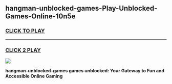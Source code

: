 
## hangman-unblocked-games-Play-Unblocked-Games-Online-10n5e
<h3>
<a href="https://premium76.site?title=hangman-unblocked-games&ref=24A">CLICK TO PLAY</a></h3>
<hr>

<h3>
<a href="https://premium76.site?title=hangman-unblocked-games&ref=24A">CLICK 2 PLAY</a>
  
</h3>

<a href="https://premium76.site?title=hangman-unblocked-games&ref=24A"><img src="https://clearcache.store/games.png"></a>


**hangman-unblocked-games games unblocked: Your Gateway to Fun and Accessible Online Gaming**
